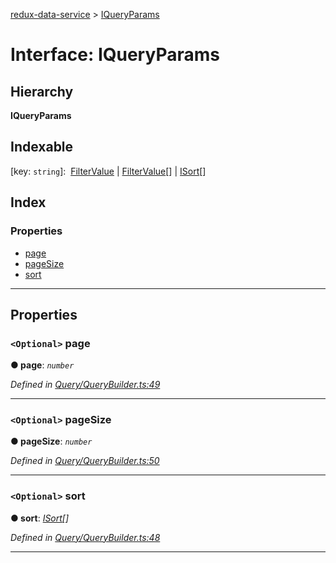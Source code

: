 [redux-data-service](../README.md) > [IQueryParams](../interfaces/iqueryparams.md)

# Interface: IQueryParams

## Hierarchy

**IQueryParams**

## Indexable

\[key: `string`\]:&nbsp; [FilterValue](../#filtervalue) &#124; [FilterValue](../#filtervalue)[] &#124; [ISort](isort.md)[]

## Index

### Properties

* [page](iqueryparams.md#page)
* [pageSize](iqueryparams.md#pagesize)
* [sort](iqueryparams.md#sort)

---

## Properties

<a id="page"></a>

### `<Optional>` page

**● page**: *`number`*

*Defined in [Query/QueryBuilder.ts:49](https://github.com/Rediker-Software/redux-data-service/blob/334b326/src/Query/QueryBuilder.ts#L49)*

___
<a id="pagesize"></a>

### `<Optional>` pageSize

**● pageSize**: *`number`*

*Defined in [Query/QueryBuilder.ts:50](https://github.com/Rediker-Software/redux-data-service/blob/334b326/src/Query/QueryBuilder.ts#L50)*

___
<a id="sort"></a>

### `<Optional>` sort

**● sort**: *[ISort](isort.md)[]*

*Defined in [Query/QueryBuilder.ts:48](https://github.com/Rediker-Software/redux-data-service/blob/334b326/src/Query/QueryBuilder.ts#L48)*

___

